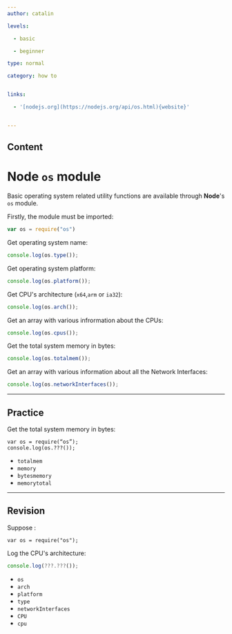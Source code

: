 ```yaml
---
author: catalin

levels:

  - basic

  - beginner

type: normal

category: how to


links:

  - '[nodejs.org](https://nodejs.org/api/os.html){website}'


---
```

## Content
# **Node** `os` module

Basic operating system related utility functions are available through **Node**'s `os` module.

Firstly, the module must be imported:
```javascript
var os = require("os")
```

Get operating system name:
```javascript
console.log(os.type());
```

Get operating system platform:
```javascript
console.log(os.platform());
```
Get CPU's architecture (`x64`,`arm` or `ia32`):
```javascript
console.log(os.arch());
```
Get an array with various infrormation about the CPUs:
```javascript
console.log(os.cpus());
```
Get the total system memory in bytes:
```javascript
console.log(os.totalmem());
```
Get an array with various information about all the Network Interfaces:
```javascript
console.log(os.networkInterfaces());
```

---
## Practice

Get the total system memory in bytes:

```
var os = require(“os”);
console.log(os.???());
```

* `totalmem`
* `memory`
* `bytesmemory`
* `memorytotal`

---
## Revision

Suppose :
```javasript
var os = require("os");
```

Log the CPU's architecture:
```javascript
console.log(???.???());
```

* `os`
* `arch`
* `platform`
* `type`
* `networkInterfaces`
* `CPU`
* `cpu`

